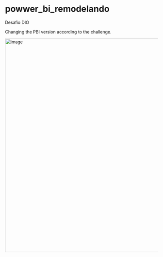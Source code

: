 # powwer_bi_remodelando
Desafio DIO

Changing the PBI version according to the challenge. 

<img width="703" alt="image" src="https://github.com/user-attachments/assets/be716f67-3c8d-48ed-976e-5dc3d157b8e5">
